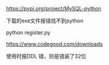 
https://pypi.org/project/MySQL-python

下载的exe文件报错找不到python

python register.py

https://www.codegood.com/downloads

使用时报DDL 错，则是错装了32位